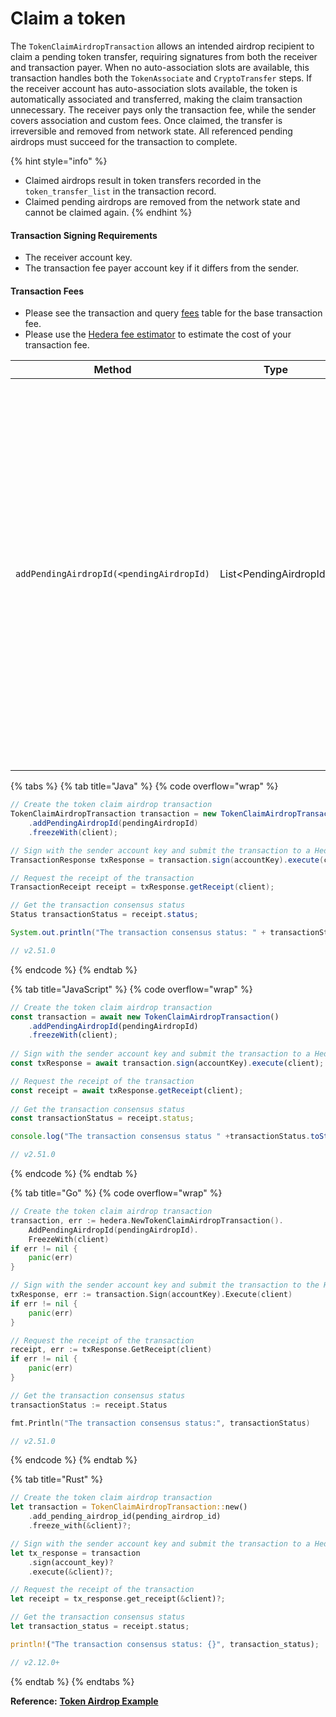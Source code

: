 # Claim a token

The `TokenClaimAirdropTransaction` allows an intended airdrop recipient to claim a pending token transfer, requiring signatures from both the receiver and transaction payer. When no auto-association slots are available, this transaction handles both the `TokenAssociate` and `CryptoTransfer` steps. If the receiver account has auto-association slots available, the token is automatically associated and transferred, making the claim transaction unnecessary. The receiver pays only the transaction fee, while the sender covers association and custom fees. Once claimed, the transfer is irreversible and removed from network state. All referenced pending airdrops must succeed for the transaction to complete.

{% hint style="info" %}
* Claimed airdrops result in token transfers recorded in the `token_transfer_list` in the transaction record.
* Claimed pending airdrops are removed from the network state and cannot be claimed again.
{% endhint %}

#### Transaction Signing Requirements

* The receiver account key.
* The transaction fee payer account key  if it differs from the sender.

#### Transaction Fees

* Please see the transaction and query [fees](../../../networks/mainnet/fees/#transaction-and-query-fees) table for the base transaction fee.
* Please use the [Hedera fee estimator](https://hedera.com/fees) to estimate the cost of your transaction fee.

<table><thead><tr><th width="259">Method</th><th width="206">Type</th><th>Description</th></tr></thead><tbody><tr><td><code>addPendingAirdropId(&#x3C;pendingAirdropId)</code></td><td>List&#x3C;PendingAirdropId> </td><td>Adds the ID of a pending airdrop to the transaction, indicating which specific airdrop the receiver wants to claim. This method is used to reference and claim one or more pending airdrops by their unique identifiers. The transaction can have up to 10 entries and must no have any duplicates. </td></tr></tbody></table>

{% tabs %}
{% tab title="Java" %}
{% code overflow="wrap" %}
```java
// Create the token claim airdrop transaction
TokenClaimAirdropTransaction transaction = new TokenClaimAirdropTransaction()
    .addPendingAirdropId(pendingAirdropId)
    .freezeWith(client);

// Sign with the sender account key and submit the transaction to a Hedera network
TransactionResponse txResponse = transaction.sign(accountKey).execute(client);

// Request the receipt of the transaction
TransactionReceipt receipt = txResponse.getReceipt(client);

// Get the transaction consensus status
Status transactionStatus = receipt.status;

System.out.println("The transaction consensus status: " + transactionStatus.toString());

// v2.51.0
```
{% endcode %}
{% endtab %}

{% tab title="JavaScript" %}
{% code overflow="wrap" %}
```javascript
// Create the token claim airdrop transaction
const transaction = await new TokenClaimAirdropTransaction()
	.addPendingAirdropId(pendingAirdropId)
	.freezeWith(client);
      
// Sign with the sender account key and submit the transaction to a Hedera network
const txResponse = await transaction.sign(accountKey).execute(client);

// Request the receipt of the transaction
const receipt = await txResponse.getReceipt(client);
    
// Get the transaction consensus status
const transactionStatus = receipt.status;

console.log("The transaction consensus status " +transactionStatus.toString());

// v2.51.0
```
{% endcode %}
{% endtab %}

{% tab title="Go" %}
{% code overflow="wrap" %}
```go
// Create the token claim airdrop transaction
transaction, err := hedera.NewTokenClaimAirdropTransaction().
    AddPendingAirdropId(pendingAirdropId).
    FreezeWith(client)
if err != nil {
    panic(err)
}

// Sign with the sender account key and submit the transaction to the Hedera network
txResponse, err := transaction.Sign(accountKey).Execute(client)
if err != nil {
    panic(err)
}

// Request the receipt of the transaction
receipt, err := txResponse.GetReceipt(client)
if err != nil {
    panic(err)
}

// Get the transaction consensus status
transactionStatus := receipt.Status

fmt.Println("The transaction consensus status:", transactionStatus)

// v2.51.0
```
{% endcode %}
{% endtab %}

{% tab title="Rust" %}
```rust
// Create the token claim airdrop transaction
let transaction = TokenClaimAirdropTransaction::new()
    .add_pending_airdrop_id(pending_airdrop_id)
    .freeze_with(&client)?;

// Sign with the sender account key and submit the transaction to a Hedera network
let tx_response = transaction
    .sign(account_key)?
    .execute(&client)?;

// Request the receipt of the transaction
let receipt = tx_response.get_receipt(&client)?;

// Get the transaction consensus status
let transaction_status = receipt.status;

println!("The transaction consensus status: {}", transaction_status);

// v2.12.0+
```
{% endtab %}
{% endtabs %}

**Reference:** [**Token Airdrop Example**](https://github.com/hashgraph/hedera-sdk-js/blob/main/examples/token-airdrop-example.js)
